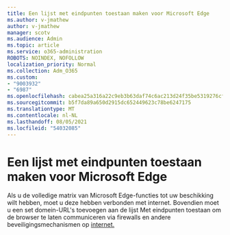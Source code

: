 ```yaml
---
title: Een lijst met eindpunten toestaan maken voor Microsoft Edge
ms.author: v-jmathew
author: v-jmathew
manager: scotv
ms.audience: Admin
ms.topic: article
ms.service: o365-administration
ROBOTS: NOINDEX, NOFOLLOW
localization_priority: Normal
ms.collection: Adm_O365
ms.custom:
- "9003932"
- "6987"
ms.openlocfilehash: cabea25a316a22c9eb3b63daf74c6ac213d24f35be5319276cff641b1d9a27b9
ms.sourcegitcommit: b5f7da89a650d2915dc652449623c78be6247175
ms.translationtype: MT
ms.contentlocale: nl-NL
ms.lasthandoff: 08/05/2021
ms.locfileid: "54032085"
---
```

# <a name="create-an-allow-list-of-endpoints-for-microsoft-edge"></a>Een lijst met eindpunten toestaan maken voor Microsoft Edge

Als u de volledige matrix van Microsoft Edge-functies tot uw beschikking wilt hebben, moet u deze hebben verbonden met internet. Bovendien moet u een set domein-URL's toevoegen aan de lijst Met eindpunten toestaan om de browser te laten communiceren via firewalls en andere beveiligingsmechanismen op [internet.](https://go.microsoft.com/fwlink/?linkid=2135054)
